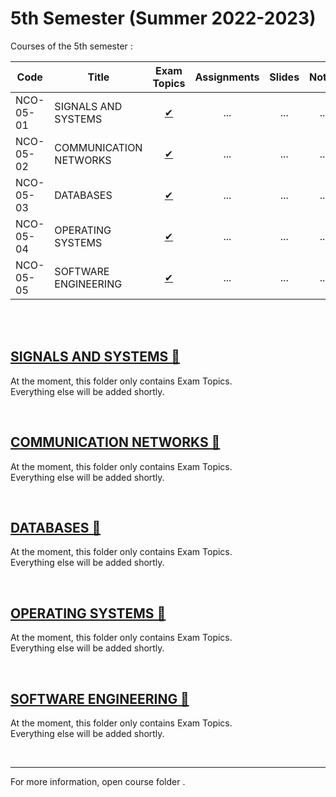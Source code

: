 # 5th Semester (Summer 2022-2023)

Courses of the 5th semester :


| Code      | Title                                | Exam Topics | Assignments | Slides | Notes |
| --------- | ------------------------------------ | :---------: | :---------: | :----: | :---: |
| NCO-05-01 | SIGNALS AND SYSTEMS                  | [ ✔ ](https://github.com/tsingi-chris/CSD-Auth/tree/main/5th%20Semester/Signals%20and%20Systems/%CE%98%CE%AD%CE%BC%CE%B1%CF%84%CE%B1)    |     ...     |   ...  |  ...  |
| NCO-05-02 | COMMUNICATION NETWORKS               | [ ✔ ](https://github.com/tsingi-chris/CSD-Auth/tree/main/5th%20Semester/Communication%20Networks/%CE%98%CE%AD%CE%BC%CE%B1%CF%84%CE%B1)    |     ...     |   ...  |  ...  |
| NCO-05-03 | DATABASES                            | [ ✔ ](https://github.com/tsingi-chris/CSD-Auth/tree/main/5th%20Semester/Databases/%CE%98%CE%AD%CE%BC%CE%B1%CF%84%CE%B1)    |     ...     |   ...  |  ...  |
| NCO-05-04 | OPERATING SYSTEMS                    | [ ✔ ](https://github.com/tsingi-chris/CSD-Auth/tree/main/5th%20Semester/Operating%20Systems/%CE%98%CE%AD%CE%BC%CE%B1%CF%84%CE%B1)    |     ...     |   ...  |  ...  |
| NCO-05-05 | SOFTWARE ENGINEERING                 | [ ✔ ](https://github.com/tsingi-chris/CSD-Auth/tree/main/5th%20Semester/Software%20Engineering/%CE%98%CE%AD%CE%BC%CE%B1%CF%84%CE%B1)    |     ...     |   ...  |  ...  |

<br /><br />

## [SIGNALS AND SYSTEMS 📂](https://github.com/tsingi-chris/CSD-Auth/tree/main/5th%20Semester/Signals%20and%20Systems) 

At the moment, this folder only contains Exam Topics.<br/>
Everything else will be added shortly.

<br />

## [COMMUNICATION NETWORKS 📂](https://github.com/tsingi-chris/CSD-Auth/tree/main/5th%20Semester/Communication%20Networks) 

At the moment, this folder only contains Exam Topics.<br/>
Everything else will be added shortly.

<br />

## [DATABASES 📂](https://github.com/tsingi-chris/CSD-Auth/tree/main/5th%20Semester/Databases) 

At the moment, this folder only contains Exam Topics.<br/>
Everything else will be added shortly.

<br />

## [OPERATING SYSTEMS 📂](https://github.com/tsingi-chris/CSD-Auth/tree/main/5th%20Semester/Operating%20Systems) 

At the moment, this folder only contains Exam Topics.<br/>
Everything else will be added shortly.

<br />

## [SOFTWARE ENGINEERING 📂](https://github.com/tsingi-chris/CSD-Auth/tree/main/5th%20Semester/Software%20Engineering) 

At the moment, this folder only contains Exam Topics.<br/>
Everything else will be added shortly.

<br />

<hr />
For more information, open course folder .


